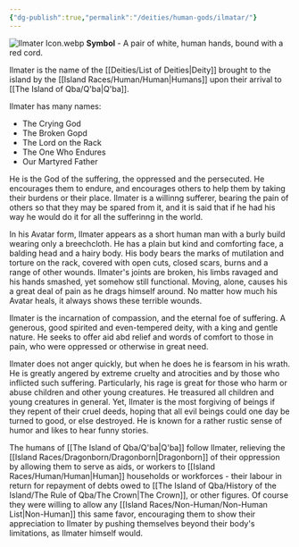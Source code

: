 ```yaml
---
{"dg-publish":true,"permalink":"/deities/human-gods/ilmatar/"}
---
```



![Ilmater Icon.webp](/img/user/zAttachments/Ilmater%20Icon.webp)
**Symbol** - A pair of white, human hands, bound with a red cord.

Ilmater is the name of the [[Deities/List of Deities\|Deity]] brought to the island by the [[Island Races/Human/Human\|Humans]] upon their arrival to [[The Island of Qba/Q'ba\|Q'ba]].

Ilmater has many names:
- The Crying God
- The Broken Gopd
- The Lord on the Rack
- The One Who Endures
- Our Martyred Father

He is the God of the suffering, the oppressed and the persecuted. He encourages them to endure, and encourages others to help them by taking their burdens or their place. Ilmater is a willinng sufferer, bearing the pain of others so that they may be spared from it, and it is said that if he had his way he would do it for all the sufferinng in the world.

In his Avatar form, Ilmater appears as a short human man with a burly build wearing only a breechcloth. He has a plain but kind and comforting face, a balding head and a hairy body. His body bears the marks of mutilation and torture on the rack, covered with open cuts, closed scars, burns and a range of other wounds. Ilmater's joints are broken, his limbs ravaged and his hands smashed, yet somehow still functional. Moving, alone, causes his a great deal of pain as he drags himself around. No matter how much his Avatar heals, it always shows these terrible wounds.

Ilmater is the incarnation of compassion, and the eternal foe of suffering. A generous, good spirited and even-tempered deity, with a king and gentle nature. He seeks to offer aid abd relief and words of comfort to those in pain, who were oppressed or otherwise in great need. 

Ilmater does not anger quickly, but when he does he is fearsom in his wrath. He is greatly angered by extreme cruelty and atrocities and by those who inflicted such suffering. Particularly, his rage is great for those who harm or abuse children and other young creatures. He treasured all children and young creatures in general. Yet, Ilmater is the most forgiving of beings if they repent of their cruel deeds, hoping that all evil beings could one day be turned to good, or else destroyed. He is known for a rather rustic sense of humor and likes to hear funny stories.

The humans of [[The Island of Qba/Q'ba\|Q'ba]] follow Ilmater, relieving the [[Island Races/Dragonborn/Dragonborn\|Dragonborn]] of their oppression by allowing them to serve as aids, or workers to [[Island Races/Human/Human\|Human]] households or workforces - their labour in return for repayment of debts owed to [[The Island of Qba/History of the Island/The Rule of Qba/The Crown\|The Crown]], or other figures. Of course they were willing to allow any [[Island Races/Non-Human/Non-Human List\|Non-Human]] this same favor, encouraging them to show their appreciation to Ilmater by pushing themselves beyond their body's limitations, as Ilmater himself would. 